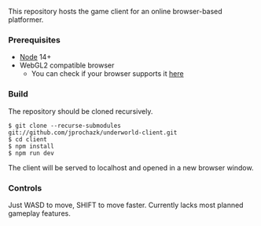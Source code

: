 This repository hosts the game client for an online browser-based platformer.

### Prerequisites

* [Node](https://nodejs.org/en/) 14+
* WebGL2 compatible browser
  * You can check if your browser supports it [here](https://webglreport.com/?v=2)

### Build

The repository should be cloned recursively.

```
$ git clone --recurse-submodules git://github.com/jprochazk/underworld-client.git
$ cd client
$ npm install
$ npm run dev
```

The client will be served to localhost and opened in a new browser window.

### Controls

Just WASD to move, SHIFT to move faster. Currently lacks most planned gameplay features.